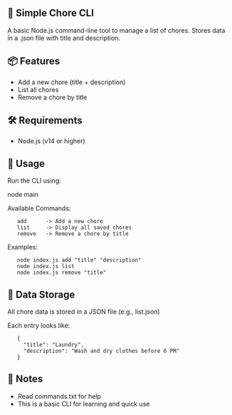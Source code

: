 ## 🧹 Simple Chore CLI

A basic Node.js command-line tool to manage a list of chores.
Stores data in a .json file with title and description.

## 📦 Features

- Add a new chore (title + description)
- List all chores
- Remove a chore by title

## 🛠 Requirements

- Node.js (v14 or higher)

## 📄 Usage

Run the CLI using:

   node main <command>

Available Commands:

```
   add      -> Add a new chore
   list     -> Display all saved chores
   remove   -> Remove a chore by title
```

Examples:

```
   node index.js add "title" "description"
   node index.js list
   node index.js remove "title"
```

## 📁 Data Storage

All chore data is stored in a JSON file (e.g., list.json)

Each entry looks like:

```
   {
     "title": "Laundry",
     "description": "Wash and dry clothes before 6 PM"
   }
```

## 📌 Notes

- Read commands.txt for help
- This is a basic CLI for learning and quick use
